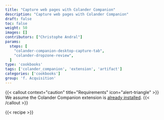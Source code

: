 ```yaml
---
title: "Capture web pages with Colander Companion"
description: "Capture web pages with Colander Companion"
draft: false
toc: false
weight: 50
images: []
contributors: ["Christophe Andral"]
params:
  steps: [
    "colander-companion-desktop-capture-tab",
    "colander-dropzone-review",
  ]
type: 'cookbooks'
tags: ['colander_companion', 'extension', 'artifact']
categories: ['cookbooks']
group: 'f. Acquisition'
---
```


{{< callout context="caution" title="Requirements" icon="alert-triangle" >}}
We assume the Colander Companion extension is [already installed](/cookbooks/colander-companion-setup/).
{{< /callout >}}

{{< recipe >}}